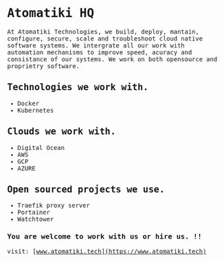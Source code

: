 <samp>

# Atomatiki HQ

At Atomatiki Technologies, we build, deploy, mantain, configure, secure, scale and troubleshoot cloud native software systems. We intergrate all our work with automation mechanisms to improve speed, acuracy and consistance of our systems. We work on both opensource and proprietry software.
  
## Technologies we work with.
  - Docker
  - Kubernetes
  
## Clouds we work with.
  - Digital Ocean
  - AWS
  - GCP
  - AZURE
  
## Open sourced projects we use.
  - Traefik proxy server
  - Portainer
  - Watchtower

### You are welcome to work with us or hire us. !!
  
visit: [www.atomatiki.tech](https://www.atomatiki.tech)
</samp>
